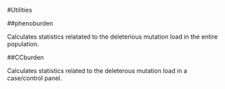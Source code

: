 #Utilities

##phenoburden

Calculates statistics relatated to the deleterious mutation load in the entire population.

##CCburden

Calculates statistics related to the deleterous mutation load in a case/control panel.
